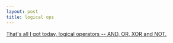 ```yaml
---
layout: post
title: logical ops
---
```


[That's all I got today, logical operators -- AND, OR, XOR and NOT.](https://github.com/athegist/asm0/blob/master/C2/LogicalOp.hla)
